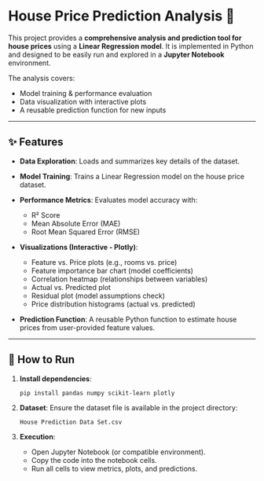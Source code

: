 # House Price Prediction Analysis 🏡

This project provides a **comprehensive analysis and prediction tool for house prices** using a **Linear Regression model**.
It is implemented in Python and designed to be easily run and explored in a **Jupyter Notebook** environment.

The analysis covers:

* Model training & performance evaluation
* Data visualization with interactive plots
* A reusable prediction function for new inputs

---

## ✨ Features

* **Data Exploration**: Loads and summarizes key details of the dataset.
* **Model Training**: Trains a Linear Regression model on the house price dataset.
* **Performance Metrics**: Evaluates model accuracy with:

  * R² Score
  * Mean Absolute Error (MAE)
  * Root Mean Squared Error (RMSE)
* **Visualizations (Interactive - Plotly)**:

  * Feature vs. Price plots (e.g., rooms vs. price)
  * Feature importance bar chart (model coefficients)
  * Correlation heatmap (relationships between variables)
  * Actual vs. Predicted plot
  * Residual plot (model assumptions check)
  * Price distribution histograms (actual vs. predicted)
* **Prediction Function**: A reusable Python function to estimate house prices from user-provided feature values.

---

## 🚀 How to Run

1. **Install dependencies**:

   ```bash
   pip install pandas numpy scikit-learn plotly
   ```

2. **Dataset**: Ensure the dataset file is available in the project directory:

   ```
   House Prediction Data Set.csv
   ```

3. **Execution**:

   * Open Jupyter Notebook (or compatible environment).
   * Copy the code into the notebook cells.
   * Run all cells to view metrics, plots, and predictions.
